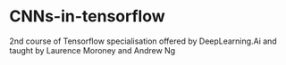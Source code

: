 # CNNs-in-tensorflow
2nd course of Tensorflow specialisation offered by DeepLearning.Ai and taught by Laurence Moroney and Andrew Ng

